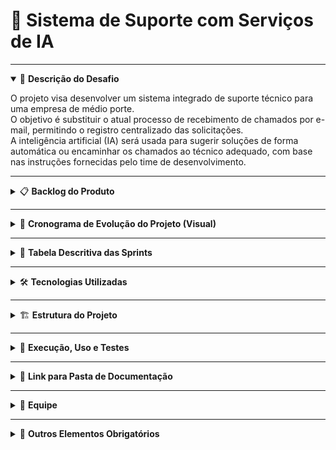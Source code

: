 # 📌 Sistema de Suporte com Serviços de IA

---

<details open>
  <summary>🎯 <strong>Descrição do Desafio</strong></summary>

O projeto visa desenvolver um sistema integrado de suporte técnico para uma empresa de médio porte.  
O objetivo é substituir o atual processo de recebimento de chamados por e-mail, permitindo o registro centralizado das solicitações.  
A inteligência artificial (IA) será usada para sugerir soluções de forma automática ou encaminhar os chamados ao técnico adequado, com base nas instruções fornecidas pelo time de desenvolvimento.

</details>

---

<details>
  <summary>📋 <strong>Backlog do Produto</strong></summary>

| ID   | Item do Backlog | Prioridade | Sprint | Status   |
|------|------------------|-------------|---------|-----------|
| RF1  | Implementar sistema de Login | Alta | Sprint 1 | Pendente |
| RF2  | Criar telas distintas para Administrador e Usuário Comum | Alta | Sprint 1 | Pendente |
| RF3  | Funcionalidade para abrir chamado | Alta | Sprint 1 | Pendente |
| RF4  | Permitir edição de chamado | Média | Sprint 2 | Pendente |
| RF5  | Adicionar campo de descrição do chamado | Alta | Sprint 1 | Pendente |
| RF6  | Definir nível de prioridade do chamado | Alta | Sprint 2 | Pendente |
| RF7  | Definir tipo de chamado | Média | Sprint 2 | Pendente |
| RF8  | Indicar setor para o qual o chamado deve ser aberto | Média | Sprint 2 | Pendente |
| RF9  | Notificação para o Técnico receber o chamado | Alta | Sprint 3 | Pendente |
| RF10 | Implementar IA para analisar texto e sugerir solução ao técnico | Alta | Sprint 3 | Pendente |
| RF11 | Técnico finalizar atendimento registrando o procedimento realizado | Alta | Sprint 3 | Pendente |
| RF12 | Sistema armazenar histórico do que foi feito, quando e por quem | Alta | Sprint 4 | Pendente |

</details>

---

<details>
  <summary>📆 <strong>Cronograma de Evolução do Projeto (Visual)</strong></summary>

| Sprint | Período | Documentação |
|--------|----------|--------------|
| Sprint 1 | 15/09 – 01/10 | [📄 Docs Sprint 1](#) |
| Sprint 2 | 02/10 – 18/10 | [📄 Docs Sprint 2](#) |
| Sprint 3 | 19/10 – 03/11 | [📄 Docs Sprint 3](#) |
| Sprint 4 | 04/11 – 20/11 | [📄 Docs Sprint 4](#) |

</details>

---

<details>
  <summary>🧾 <strong>Tabela Descritiva das Sprints</strong></summary>

| Período | Documentação da Sprint | Vídeo no YouTube |
|----------|------------------------|------------------|
| Sprint 1 | [📄 Link Documentação](#) | [🎥 Vídeo Incremento 1](#) |
| Sprint 2 | [📄 Link Documentação](#) | [🎥 Vídeo Incremento 2](#) |
| Sprint 3 | [📄 Link Documentação](#) | [🎥 Vídeo Incremento 3](#) |
| Sprint 4 | [📄 Link Documentação](#) | [🎥 Vídeo Incremento 4](#) |

</details>

---

<details>
  <summary>🛠️ <strong>Tecnologias Utilizadas</strong></summary>

- **Linguagens:** Python, HTML, CSS e JavaScript  
- **Frameworks:** Kivy, ReactJS e React Native  
- **Banco de Dados:** SQL Server  
- **Ferramentas:** GitHub, Trello e Figma  

</details>

---

<details>
  <summary>🏗️ <strong>Estrutura do Projeto</strong></summary>


</details>

---

<details>
  <summary>📖 <strong>Execução, Uso e Testes</strong></summary>

### 🔹 Frontend  
1. Acesse a pasta `/frontend-web`  
2. Execute `npm install`  
3. Inicie com `npm start`  

### 🔹 Backend  
1. Acesse a pasta `/backend`  
2. Instale dependências com `pip install -r requirements.txt`  
3. Rode o servidor com `python app.py`  

### 🔹 Mobile  
1. Acesse `/frontend-mobile`  
2. Execute `npm install`  
3. Inicie com `npx expo start`  

</details>

---

<details>
  <summary>📂 <strong>Link para Pasta de Documentação</strong></summary>

📁 [Acessar Documentação](#)

</details>

---

<details>
  <summary>👥 <strong>Equipe</strong></summary>

| Nome | Papel | GitHub |
|------|--------|--------|
| Lucas de Oliveira Silva | Desenvolvedor Frontend | [GitHub](https://github.com/Kript0-Web) |
| Samuel Jhonata de Lima | Desenvolvedor Backend | [GitHub](https://github.com/SamuJL) |
| Gabriel Oliveira dos Santos | Analista de Requisitos | [GitHub](https://github.com/gabrielods14) |
| João Gabriel Goulart Silva | UX/UI Designer | [GitHub](https://github.com/Goulart06) |
| Thiago Almeida Ribeiro | QA / Testes | [GitHub](https://github.com/Thiagoalmeida74) |
| Gabriel Silva Guimarães | DevOps | [GitHub](https://github.com/guimagabs) |

</details>

---

<details>
  <summary>📘 <strong>Outros Elementos Obrigatórios</strong></summary>

### 🗂️ Pasta de Documentação
- [Checklist de DoR e DoD](#)
- [DoR e DoD por Sprint](#)
- [Manual do Usuário](#)

</details>